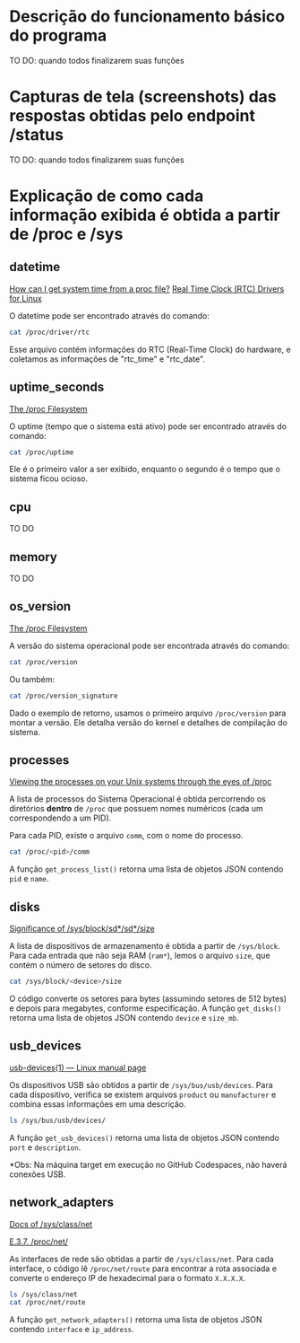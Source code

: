 # Descrição do funcionamento básico do programa

TO DO: quando todos finalizarem suas funções

# Capturas de tela (screenshots) das respostas obtidas pelo endpoint /status

TO DO: quando todos finalizarem suas funções

# Explicação de como cada informação exibida é obtida a partir de /proc e /sys

## datetime

[How can I get system time from a proc file?](https://stackoverflow.com/questions/5242296/how-can-i-get-system-time-from-a-proc-file)
[Real Time Clock (RTC) Drivers for Linux](https://docs.kernel.org/admin-guide/rtc.html)

O datetime pode ser encontrado através do comando:

```bash
cat /proc/driver/rtc
```

Esse arquivo contém informações do RTC (Real-Time Clock) do hardware, e coletamos as informações de "rtc_time" e "rtc_date".

## uptime_seconds

[The /proc Filesystem](https://docs.kernel.org/filesystems/proc.html)

O uptime (tempo que o sistema está ativo) pode ser encontrado através do comando:

```bash
cat /proc/uptime
```

Ele é o primeiro valor a ser exibido, enquanto o segundo é o tempo que o sistema ficou ocioso.

## cpu

TO DO

## memory

TO DO

## os_version

[The /proc Filesystem](https://docs.kernel.org/filesystems/proc.html)

A versão do sistema operacional pode ser encontrada através do comando:

```bash
cat /proc/version
```

Ou também:

```bash
cat /proc/version_signature
```

Dado o exemplo de retorno, usamos o primeiro arquivo ```/proc/version``` para montar a versão.
Ele detalha versão do kernel e detalhes de compilação do sistema.

## processes

[Viewing the processes on your Unix systems through the eyes of /proc](https://www.networkworld.com/article/930606/unix-viewing-your-processes-through-the-eyes-of-proc.html)

A lista de processos do Sistema Operacional é obtida percorrendo os diretórios **dentro** de `/proc` que possuem nomes numéricos (cada um correspondendo a um PID).

Para cada PID, existe o arquivo `comm`, com o nome do processo.

```bash
cat /proc/<pid>/comm
```

A função `get_process_list()` retorna uma lista de objetos JSON contendo `pid` e `name`.

## disks

[Significance of /sys/block/sd*/sd*/size](https://unix.stackexchange.com/questions/502682/significance-of-sys-block-sd-sd-size)

A lista de dispositivos de armazenamento é obtida a partir de `/sys/block`. Para cada entrada que não seja RAM (`ram*`), lemos o arquivo `size`, que contém o número de setores do disco.

```bash
cat /sys/block/<device>/size
```

O código converte os setores para bytes (assumindo setores de 512 bytes) e depois para megabytes, conforme especificação. A função `get_disks()` retorna uma lista de objetos JSON contendo `device` e `size_mb`.

## usb_devices

[usb-devices(1) — Linux manual page](https://man7.org/linux/man-pages/man1/usb-devices.1.html)

Os dispositivos USB são obtidos a partir de `/sys/bus/usb/devices`. Para cada dispositivo, verifica se existem arquivos `product` ou `manufacturer` e combina essas informações em uma descrição.

```bash
ls /sys/bus/usb/devices/
```

A função `get_usb_devices()` retorna uma lista de objetos JSON contendo `port` e `description`.

*Obs: Na máquina target em execução no GitHub Codespaces, não haverá conexões USB.

## network_adapters

[Docs of /sys/class/net](https://www.kernel.org/doc/Documentation/ABI/testing/sysfs-class-net)

[E.3.7. /proc/net/](https://docs.redhat.com/en/documentation/red_hat_enterprise_linux/6/html/deployment_guide/s2-proc-dir-net)

As interfaces de rede são obtidas a partir de `/sys/class/net`. Para cada interface, o código lê `/proc/net/route` para encontrar a rota associada e converte o endereço IP de hexadecimal para o formato `X.X.X.X`.

```bash
ls /sys/class/net
cat /proc/net/route
```

A função `get_network_adapters()` retorna uma lista de objetos JSON contendo `interface` e `ip_address`.